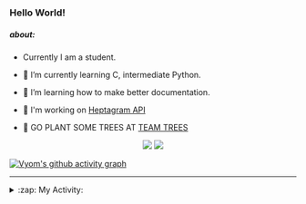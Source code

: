 ### Hello World!

##### about:
- Currently I am a student.
- 🌱 I’m currently learning C, intermediate Python.
- 🌱 I’m learning how to make better documentation.
- 🌱 I'm working on [Heptagram API](https://github.com/Heptagram-Bot/api)

- 🌱 GO PLANT SOME TREES AT [TEAM TREES](https://teamtrees.org/)

<p align="center">
  <a href="https://twitter.com/Vyvy_viM"><img target="_blank" src="https://img.shields.io/badge/twitter%20@Vyvy_viM-0D95E8?style=for-the-badge&logo=twitter&logoColor=white"/></a> 
  <a href="https://vyvy-vi.github.io/portfolio"><img target="_blank" src="https://img.shields.io/badge/-I_love_open_source-green?style=for-the-badge&logo=github&logoColor=black"/></a> 
</p>

[![Vyom's github activity graph](https://activity-graph.herokuapp.com/graph?username=Vyvy-vi)](https://github.com/ashutosh00710/github-readme-activity-graph)

---
<details>
  <summary>:zap: My Activity:</summary>
  
<!--START_SECTION:waka-->
**I'm a Night 🦉** 

```text
🌞 Morning    40 commits     █░░░░░░░░░░░░░░░░░░░░░░░░   6.39% 
🌆 Daytime    147 commits    █████░░░░░░░░░░░░░░░░░░░░   23.48% 
🌃 Evening    220 commits    ████████░░░░░░░░░░░░░░░░░   35.14% 
🌙 Night      219 commits    ████████░░░░░░░░░░░░░░░░░   34.98%

```
📅 **I'm Most Productive on Sunday** 

```text
Monday       64 commits     ██░░░░░░░░░░░░░░░░░░░░░░░   10.22% 
Tuesday      83 commits     ███░░░░░░░░░░░░░░░░░░░░░░   13.26% 
Wednesday    91 commits     ███░░░░░░░░░░░░░░░░░░░░░░   14.54% 
Thursday     75 commits     ███░░░░░░░░░░░░░░░░░░░░░░   11.98% 
Friday       53 commits     ██░░░░░░░░░░░░░░░░░░░░░░░   8.47% 
Saturday     91 commits     ███░░░░░░░░░░░░░░░░░░░░░░   14.54% 
Sunday       169 commits    ██████░░░░░░░░░░░░░░░░░░░   27.0%

```


📊 **This Week I Spent My Time On** 

```text
🔥 Editors: 
Vim                      4 hrs 5 mins        █████████████████████████   100.0%

🐱‍💻 Projects: 
discord-bot              3 hrs 41 mins       ██████████████████████░░░   90.13% 
commit-your-code-bot     22 mins             ██░░░░░░░░░░░░░░░░░░░░░░░   9.25% 
protocol-Info            0 secs              ░░░░░░░░░░░░░░░░░░░░░░░░░   0.32% 
TEC-welcome-bot          0 secs              ░░░░░░░░░░░░░░░░░░░░░░░░░   0.3%

```


 Last Updated on 22/10/2021
<!--END_SECTION:waka-->
</details>

